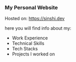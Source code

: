 ### My Personal Website

Hosted on: https://sinshi.dev

here you will find info about my:
- Work Experience 
- Technical Skills 
- Tech Stacks
- Projects I worked on
